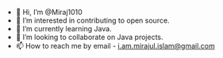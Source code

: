 - 👋 Hi, I’m @Miraj1010
- 👀 I’m interested in contributing to open source.
- 🌱 I’m currently learning Java.
- 💞️ I’m looking to collaborate on Java projects.
- 📫 How to reach me by email - i.am.mirajul.islam@gmail.com

<!---
Miraj1010/Miraj1010 is a ✨ special ✨ repository because its `README.md` (this file) appears on your GitHub profile.
You can click the Preview link to take a look at your changes.
--->
